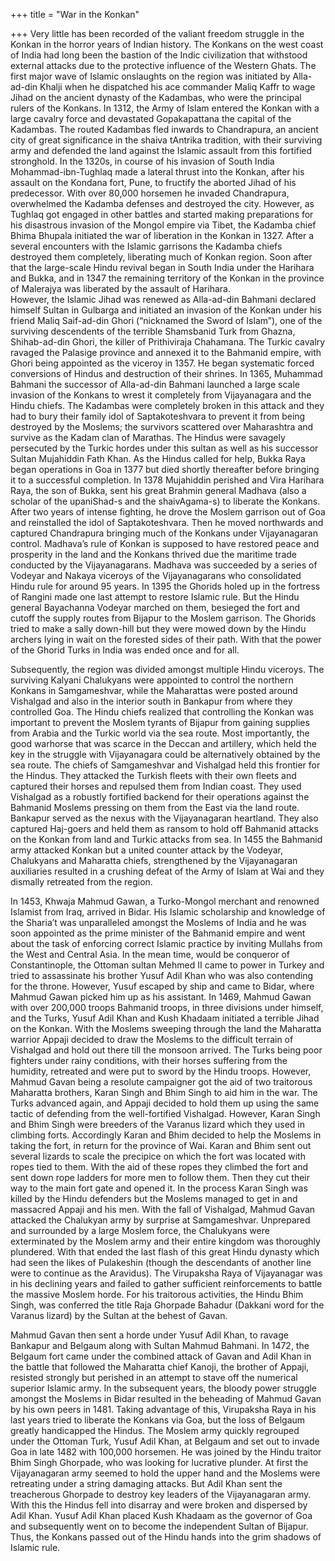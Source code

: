 +++
title = "War in the Konkan"

+++
Very little has been recorded of the valiant freedom struggle in the
Konkan in the horror years of Indian history. The Konkans on the west
coast of India had long been the bastion of the Indic civilization that
withstood external attacks due to the protective influence of the
Western Ghats. The first major wave of Islamic onslaughts on the region
was initiated by Alla-ad-din Khalji when he dispatched his ace commander
Maliq Kaffr to wage Jihad on the ancient dynasty of the Kadambas, who
were the principal rulers of the Konkans. In 1312, the Army of Islam
entered the Konkan with a large cavalry force and devastated
Gopakapattana the capital of the Kadambas. The routed Kadambas fled
inwards to Chandrapura, an ancient city of great significance in the
shaiva tAntrika tradition, with their surviving army and defended the
land against the Islamic assault from this fortified stronghold. In the
1320s, in course of his invasion of South India Mohammad-ibn-Tughlaq
made a lateral thrust into the Konkan, after his assault on the Kondana
fort, Pune, to fructify the aborted Jihad of his predecessor. With over
80,000 horsemen he invaded Chandrapura, overwhelmed the Kadamba defenses
and destroyed the city. However, as Tughlaq got engaged in other battles
and started making preparations for his disastrous invasion of the
Mongol empire via Tibet, the Kadamba chief Bhima Bhupala initiated the
war of liberation in the Konkan in 1327. After a several encounters with
the Islamic garrisons the Kadamba chiefs destroyed them completely,
liberating much of Konkan region. Soon after that the large-scale Hindu
revival began in South India under the Harihara and Bukka, and in 1347
the remaining territory of the Konkan in the province of Malerajya was
liberated by the assault of Harihara.  
However, the Islamic Jihad was renewed as Alla-ad-din Bahmani declared
himself Sultan in Gulbarga and initiated an invasion of the Konkan under
his friend Maliq Saif-ad-din Ghori (“nicknamed the Sword of Islam”), one
of the surviving descendents of the terrible Shamsbanid Turk from
Ghazna, Shihab-ad-din Ghori, the killer of Prithiviraja Chahamana. The
Turkic cavalry ravaged the Palasige province and annexed it to the
Bahmanid empire, with Ghori being appointed as the viceroy in 1357. He
began systematic forced conversions of Hindus and destruction of their
shrines. In 1365, Muhammad Bahmani the successor of Alla-ad-din Bahmani
launched a large scale invasion of the Konkans to wrest it completely
from Vijayanagara and the Hindu chiefs. The Kadambas were completely
broken in this attack and they had to bury their family idol of
Saptakoteshvara to prevent it from being destroyed by the Moslems; the
survivors scattered over Maharashtra and survive as the Kadam clan of
Marathas. The Hindus were savagely persecuted by the Turkic hordes under
this sultan as well as his successor Sultan Mujahiddin Fath Khan. As the
Hindus called for help, Bukka Raya began operations in Goa in 1377 but
died shortly thereafter before bringing it to a successful completion.
In 1378 Mujahiddin perished and Vira Harihara Raya, the son of Bukka,
sent his great Brahmin general Madhava (also a scholar of the
upaniShad-s and the shaivAgama-s) to liberate the Konkans. After two
years of intense fighting, he drove the Moslem garrison out of Goa and
reinstalled the idol of Saptakoteshvara. Then he moved northwards and
captured Chandrapura bringing much of the Konkans under Vijayanagaran
control. Madhava’s rule of Konkan is supposed to have restored peace and
prosperity in the land and the Konkans thrived due the maritime trade
conducted by the Vijayanagarans. Madhava was succeeded by a series of
Vodeyar and Nakaya viceroys of the Vijayanagarans who consolidated Hindu
rule for around 95 years. In 1395 the Ghorids holed up in the fortress
of Rangini made one last attempt to restore Islamic rule. But the Hindu
general Bayachanna Vodeyar marched on them, besieged the fort and cutoff
the supply routes from Bijapur to the Moslem garrison. The Ghorids tried
to make a sally down-hill but they were mowed down by the Hindu archers
lying in wait on the forested sides of their path. With that the power
of the Ghorid Turks in India was ended once and for all.

Subsequently, the region was divided amongst multiple Hindu viceroys.
The surviving Kalyani Chalukyans were appointed to control the northern
Konkans in Samgameshvar, while the Maharattas were posted around
Vishalgad and also in the interior south in Bankapur from where they
controlled Goa. The Hindu chiefs realized that controlling the Konkan
was important to prevent the Moslem tyrants of Bijapur from gaining
supplies from Arabia and the Turkic world via the sea route. Most
importantly, the good warhorse that was scarce in the Deccan and
artillery, which held the key in the struggle with Vijayanagara could be
alternatively obtained by the sea route. The chiefs of Samgameshvar and
Vishalgad held this frontier for the Hindus. They attacked the Turkish
fleets with their own fleets and captured their horses and repulsed them
from Indian coast. They used Vishalgad as a robustly fortified backend
for their operations against the Bahmanid Moslems pressing on them from
the East via the land route. Bankapur served as the nexus with the
Vijayanagaran heartland. They also captured Haj-goers and held them as
ransom to hold off Bahmanid attacks on the Konkan from land and Turkic
attacks from sea. In 1455 the Bahmanid army attacked Konkan but a united
counter attack by the Vodeyar, Chalukyans and Maharatta chiefs,
strengthened by the Vijayanagaran auxiliaries resulted in a crushing
defeat of the Army of Islam at Wai and they dismally retreated from the
region.

In 1453, Khwaja Mahmud Gawan, a Turko-Mongol merchant and renowned
Islamist from Iraq, arrived in Bidar. His Islamic scholarship and
knowledge of the Sharia’t was unparalleled amongst the Moslems of India
and he was soon appointed as the prime minister of the Bahmanid empire
and went about the task of enforcing correct Islamic practice by
inviting Mullahs from the West and Central Asia. In the mean time, would
be conqueror of Constantinople, the Ottoman sultan Mehmed II came to
power in Turkey and tried to assassinate his brother Yusuf Adil Khan who
was also contending for the throne. However, Yusuf escaped by ship and
came to Bidar, where Mahmud Gawan picked him up as his assistant. In
1469, Mahmud Gawan with over 200,000 troops Bahmanid troops, in three
divisions under himself, and the Turks, Yusuf Adil Khan and Kush Khadaam
initiated a terrible Jihad on the Konkan. With the Moslems sweeping
through the land the Maharatta warrior Appaji decided to draw the
Moslems to the difficult terrain of Vishalgad and hold out there till
the monsoon arrived. The Turks being poor fighters under rainy
conditions, with their horses suffering from the humidity, retreated and
were put to sword by the Hindu troops. However, Mahmud Gavan being a
resolute campaigner got the aid of two traitorous Maharatta brothers,
Karan Singh and Bhim Singh to aid him in the war. The Turks advanced
again, and Appaji decided to hold them up using the same tactic of
defending from the well-fortified Vishalgad. However, Karan Singh and
Bhim Singh were breeders of the Varanus lizard which they used in
climbing forts. Accordingly Karan and Bhim decided to help the Moslems
in taking the fort, in return for the province of Wai. Karan and Bhim
sent out several lizards to scale the precipice on which the fort was
located with ropes tied to them. With the aid of these ropes they
climbed the fort and sent down rope ladders for more men to follow them.
Then they cut their way to the main fort gate and opened it. In the
process Karan Singh was killed by the Hindu defenders but the Moslems
managed to get in and massacred Appaji and his men. With the fall of
Vishalgad, Mahmud Gavan attacked the Chalukyan army by surprise at
Samgameshvar. Unprepared and surrounded by a large Moslem force, the
Chalukyans were exterminated by the Moslem army and their entire kingdom
was thoroughly plundered. With that ended the last flash of this great
Hindu dynasty which had seen the likes of Pulakeshin (though the
descendants of another line were to continue as the Aravidus). The
Virupaksha Raya of Vijayanagar was in his declining years and failed to
gather sufficient reinforcements to battle the massive Moslem horde. For
his traitorous activities, the Hindu Bhim Singh, was conferred the title
Raja Ghorpade Bahadur (Dakkani word for the Varanus lizard) by the
Sultan at the behest of Gavan.

Mahmud Gavan then sent a horde under Yusuf Adil Khan, to ravage Bankapur
and Belgaum along with Sultan Mahmud Bahmani. In 1472, the Belgaum fort
came under the combined attack of Gavan and Adil Khan in the battle that
followed the Maharatta chief Kanoji, the brother of Appaji, resisted
strongly but perished in an attempt to stave off the numerical superior
Islamic army. In the subsequent years, the bloody power struggle amongst
the Moslems in Bidar resulted in the beheading of Mahmud Gavan by his
own peers in 1481. Taking advantage of this, Virupaksha Raya in his last
years tried to liberate the Konkans via Goa, but the loss of Belgaum
greatly handicapped the Hindus. The Moslem army quickly regrouped under
the Ottoman Turk, Yusuf Adil Khan, at Belgaum and set out to invade Goa
in late 1482 with 100,000 horsemen. He was joined by the Hindu traitor
Bhim Singh Ghorpade, who was looking for lucrative plunder. At first the
Vijayanagaran army seemed to hold the upper hand and the Moslems were
retreating under a string damaging attacks. But Adil Khan sent the
treacherous Ghorpade to destroy key leaders of the Vijayanagaran army.
With this the Hindus fell into disarray and were broken and dispersed by
Adil Khan. Yusuf Adil Khan placed Kush Khadaam as the governor of Goa
and subsequently went on to become the independent Sultan of Bijapur.
Thus, the Konkans passed out of the Hindu hands into the grim shadows of
Islamic rule.
